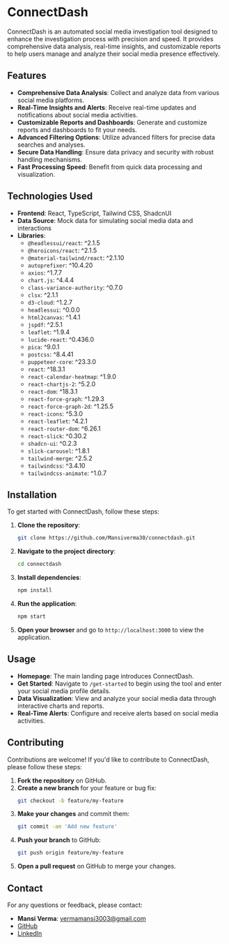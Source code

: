 
# ConnectDash

ConnectDash is an automated social media investigation tool designed to enhance the investigation process with precision and speed. It provides comprehensive data analysis, real-time insights, and customizable reports to help users manage and analyze their social media presence effectively.

## Features

- **Comprehensive Data Analysis**: Collect and analyze data from various social media platforms.
- **Real-Time Insights and Alerts**: Receive real-time updates and notifications about social media activities.
- **Customizable Reports and Dashboards**: Generate and customize reports and dashboards to fit your needs.
- **Advanced Filtering Options**: Utilize advanced filters for precise data searches and analyses.
- **Secure Data Handling**: Ensure data privacy and security with robust handling mechanisms.
- **Fast Processing Speed**: Benefit from quick data processing and visualization.

## Technologies Used

- **Frontend**: React, TypeScript, Tailwind CSS, ShadcnUI
- **Data Source**: Mock data for simulating social media data and interactions
- **Libraries**:
  - `@headlessui/react`: ^2.1.5
  - `@heroicons/react`: ^2.1.5
  - `@material-tailwind/react`: ^2.1.10
  - `autoprefixer`: ^10.4.20
  - `axios`: ^1.7.7
  - `chart.js`: ^4.4.4
  - `class-variance-authority`: ^0.7.0
  - `clsx`: ^2.1.1
  - `d3-cloud`: ^1.2.7
  - `headlessui`: ^0.0.0
  - `html2canvas`: ^1.4.1
  - `jspdf`: ^2.5.1
  - `leaflet`: ^1.9.4
  - `lucide-react`: ^0.436.0
  - `pica`: ^9.0.1
  - `postcss`: ^8.4.41
  - `puppeteer-core`: ^23.3.0
  - `react`: ^18.3.1
  - `react-calendar-heatmap`: ^1.9.0
  - `react-chartjs-2`: ^5.2.0
  - `react-dom`: ^18.3.1
  - `react-force-graph`: ^1.29.3
  - `react-force-graph-2d`: ^1.25.5
  - `react-icons`: ^5.3.0
  - `react-leaflet`: ^4.2.1
  - `react-router-dom`: ^6.26.1
  - `react-slick`: ^0.30.2
  - `shadcn-ui`: ^0.2.3
  - `slick-carousel`: ^1.8.1
  - `tailwind-merge`: ^2.5.2
  - `tailwindcss`: ^3.4.10
  - `tailwindcss-animate`: ^1.0.7


## Installation

To get started with ConnectDash, follow these steps:

1. **Clone the repository**:
   ```bash
   git clone https://github.com/Mansiverma30/connectdash.git
   ```

2. **Navigate to the project directory**:
   ```bash
   cd connectdash
   ```

3. **Install dependencies**:
   ```bash
   npm install
   ```

4. **Run the application**:
   ```bash
   npm start
   ```

5. **Open your browser** and go to `http://localhost:3000` to view the application.

## Usage

- **Homepage**: The main landing page introduces ConnectDash.
- **Get Started**: Navigate to `/get-started` to begin using the tool and enter your social media profile details.
- **Data Visualization**: View and analyze your social media data through interactive charts and reports.
- **Real-Time Alerts**: Configure and receive alerts based on social media activities.

## Contributing

Contributions are welcome! If you'd like to contribute to ConnectDash, please follow these steps:

1. **Fork the repository** on GitHub.
2. **Create a new branch** for your feature or bug fix:
   ```bash
   git checkout -b feature/my-feature
   ```
3. **Make your changes** and commit them:
   ```bash
   git commit -am 'Add new feature'
   ```
4. **Push your branch** to GitHub:
   ```bash
   git push origin feature/my-feature
   ```
5. **Open a pull request** on GitHub to merge your changes.

## Contact

For any questions or feedback, please contact:

- **Mansi Verma**: vermamansi3003@gmail.com
- [GitHub](https://github.com/Mansiverma30)
- [LinkedIn](https://www.linkedin.com/in/mansi-verma-213288278)